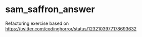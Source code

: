 # sam_saffron_answer
Refactoring exercise based on https://twitter.com/codinghorror/status/1232103977178693632
